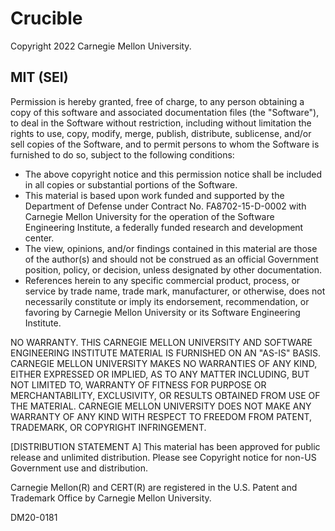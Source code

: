 # Crucible

Copyright 2022 Carnegie Mellon University.

## MIT (SEI)

Permission is hereby granted, free of charge, to any person obtaining a copy of this software and associated documentation files (the "Software"), to deal in the Software without restriction, including without limitation the rights to use, copy, modify, merge, publish, distribute, sublicense, and/or sell copies of the Software, and to permit persons to whom the Software is furnished to do so, subject to the following conditions:

- The above copyright notice and this permission notice shall be included in all copies or substantial portions of the Software.
- This material is based upon work funded and supported by the Department of Defense under Contract No. FA8702-15-D-0002 with Carnegie Mellon University for the operation of the Software Engineering Institute, a federally funded research and development center.
- The view, opinions, and/or findings contained in this material are those of the author(s) and should not be construed as an official Government position, policy, or decision, unless designated by other documentation.
- References herein to any specific commercial product, process, or service by trade name, trade mark, manufacturer, or otherwise, does not necessarily constitute or imply its endorsement, recommendation, or favoring by Carnegie Mellon University or its Software Engineering Institute.

NO WARRANTY. THIS CARNEGIE MELLON UNIVERSITY AND SOFTWARE ENGINEERING INSTITUTE MATERIAL IS FURNISHED ON AN "AS-IS" BASIS. CARNEGIE MELLON UNIVERSITY MAKES NO WARRANTIES OF ANY KIND, EITHER EXPRESSED OR IMPLIED, AS TO ANY MATTER INCLUDING, BUT NOT LIMITED TO, WARRANTY OF FITNESS FOR PURPOSE OR MERCHANTABILITY, EXCLUSIVITY, OR RESULTS OBTAINED FROM USE OF THE MATERIAL. CARNEGIE MELLON UNIVERSITY DOES NOT MAKE ANY WARRANTY OF ANY KIND WITH RESPECT TO FREEDOM FROM PATENT, TRADEMARK, OR COPYRIGHT INFRINGEMENT.

[DISTRIBUTION STATEMENT A] This material has been approved for public release and unlimited distribution. Please see Copyright notice for non-US Government use and distribution.

Carnegie Mellon(R) and CERT(R) are registered in the U.S. Patent and Trademark Office by Carnegie Mellon University.

DM20-0181
